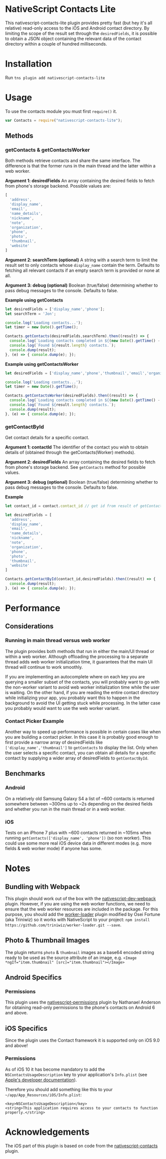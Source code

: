 # NativeScript Contacts Lite

This nativescript-contacts-lite plugin provides pretty fast (but hey it's all relative) read-only access to the iOS and Android contact directory. By limiting the scope of the result set through the `desiredFields`, it is possible to obtain a JSON object containing the relevant data of the contact directory within a couple of hundred milliseconds.

# Installation

Run `tns plugin add nativescript-contacts-lite`

# Usage

To use the contacts module you must first `require()` it.

```js
var Contacts = require("nativescript-contacts-lite");
```

## Methods

### getContacts & getContactsWorker
Both methods retrieve contacts and share the same interface. The difference is that the former runs in the main thread and the latter within a web worker.

**Argument 1: desiredFields**
An array containing the desired fields to fetch from phone's storage backend. Possible values are:
```js
[
  'address',
  'display_name',
  'email',
  'name_details',
  'nickname',
  'note',
  'organization',
  'phone',
  'photo',
  'thumbnail',
  'website'
]
```

**Argument 2: searchTerm (optional)**
A string with a search term to limit the result set to only contacts whose `display_name` contain the term. Defaults to fetching all relevant contacts if an empty search term is provided or none at all.

**Argument 3: debug (optional)**
Boolean (true/false) determining whether to pass debug messages to the console. Defaults to false.


**Example using getContacts**
```js
let desiredFields = ['display_name','phone'];
let searchTerm = 'Jon';

console.log('Loading contacts...');
let timer = new Date().getTime();

Contacts.getContacts(desiredFields,searchTerm).then((result) => {
  console.log(`Loading contacts completed in ${(new Date().getTime() - timer)} ms.`);
  console.log(`Found ${result.length} contacts.`);
  console.dump(result);
}, (e) => { console.dump(e); });
```

**Example using getContactsWorker**
```js
let desiredFields = ['display_name','phone','thumbnail','email','organization'];

console.log('Loading contacts...');
let timer = new Date().getTime();

Contacts.getContactsWorker(desiredFields).then((result) => {
  console.log(`Loading contacts completed in ${(new Date().getTime() - timer)} ms.`);
  console.log(`Found ${result.length} contacts.`);
  console.dump(result);
}, (e) => { console.dump(e); });
```


### getContactById
Get contact details for a specific contact.

**Argument 1: contactId**
The identifier of the contact you wish to obtain details of (obtained through the getContacts(Worker) methods).

**Argument 2: desiredFields**
An array containing the desired fields to fetch from phone's storage backend. See `getContacts` method for possible values.

**Argument 3: debug (optional)**
Boolean (true/false) determining whether to pass debug messages to the console. Defaults to false.

**Example**
```js
let contact_id = contact.contact_id // get id from result of getContacts method

let desiredFields = [
  'address',
  'display_name',
  'email',
  'name_details',
  'nickname',
  'note',
  'organization',
  'phone',
  'photo',
  'thumbnail',
  'website'
]

Contacts.getContactById(contact_id,desiredFields).then((result) => {
  console.dump(result);
}, (e) => { console.dump(e); });
```


# Performance

## Considerations

### Running in main thread versus web worker
The plugin provides both methods that run in either the main/UI thread or within a web worker. Although offloading the processing to a separate thread adds web worker initialization time, it guarantees that the main UI thread will continue to work smoothly. 

If you are implementing an autocomplete where on each key you are querying a smaller subset of the contacts, you will probably want to go with the non-worker variant to avoid web worker initialization time while the user is waiting. On the other hand, if you are reading the entire contact directory while initializing your app, you probably want this to happen in the background to avoid the UI getting stuck while processing. In the latter case you probably would want to use the web worker variant.

### Contact Picker Example
Another way to speed up performance is possible in certain cases like when you are building a contact picker. In this case it is probably good enough to first provide a narrow array of desiredFields like `['display_name','thumbnail']` to `getContacts` to display the list. Only when the user selects a specific contact, you can obtain all details for a specific contact by supplying a wider array of desiredFields to `getContactById`.


## Benchmarks

### Android
On a relatively old Samsung Galaxy S4 a list of ~600 contacts is returned somewhere between ~300ms up to ~2s depending on the desired fields and whether you run in the main thread or in a web worker.

### iOS
Tests on an iPhone 7 plus with ~600 contacts returned in ~105ms when running `getContacts(['display_name', 'phone'])` (so non worker). This could use some more real iOS device data in different modes (e.g. more fields & web worker mode) if anyone has some.


# Notes

## Bundling with Webpack
This plugin should work out of the box with the [nativescript-dev-webpack](https://github.com/NativeScript/nativescript-dev-webpack) plugin. However, if you are using the web worker functions, we need to ensure that the web worker resources are included in the package. For this purpose, you should add the [worker-loader](https://github.com/triniwiz/worker-loader.git) plugin modified by Osei Fortune (aka Triniwiz) so it works with NativeScript to your project: `npm install https://github.com/triniwiz/worker-loader.git --save`.

## Photo & Thumbnail Images
The plugin returns `photo` & `thumbnail` images as a base64 encoded string ready to be used as the source attribute of an image, e.g. `<Image *ngIf="item.thumbnail" [src]="item.thumbnail"></Image>`

## Android Specifics

### Permissions
This plugin uses the [nativescript-permissions](https://github.com/NathanaelA/nativescript-permissions) plugin by Nathanael Anderson for obtaining read-only permissions to the phone's contacts on Android 6 and above.

## iOS Specifics
Since the plugin uses the Contact framework it is supported only on iOS 9.0 and above!

### Permissions
As of iOS 10 it has become mandatory to add the `NSContactsUsageDescription` key to your application's `Info.plist` (see [Apple's developer documentation](https://developer.apple.com/library/content/documentation/General/Reference/InfoPlistKeyReference/Articles/CocoaKeys.html#//apple_ref/doc/uid/TP40009251-SW14)).

Therefore you should add something like this to your `~/app/App_Resources/iOS/Info.plist`:
```
<key>NSContactsUsageDescription</key>
<string>This application requires access to your contacts to function properly.</string>
```

# Acknowledgements
The iOS part of this plugin is based on code from the [nativescript-contacts](https://github.com/firescript/nativescript-contacts) plugin.
